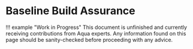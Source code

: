 # Baseline Build Assurance

!!! example "Work in Progress"
    This document is unfinished and currently receiving contributions from Aqua experts. Any information found on this page should be sanity-checked before proceeding with any advice.
